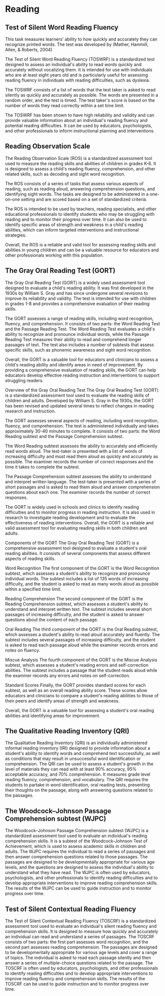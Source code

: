 # Reading

## Test of Silent Word Reading Fluency

This task measures learners’ ability to how quickly and accurately they can recognize printed words. The test was developed by (Mather, Hammill, Allen, & Roberts, 2004)

The Test of Silent Word Reading Fluency (TOSWRF) is a standardized test designed to assess an individual's ability to read words quickly and accurately without vocalizing them. It is intended for use with individuals who are at least eight years old and is particularly useful for assessing reading fluency in individuals with reading difficulties, such as dyslexia.

The TOSWRF consists of a list of words that the test taker is asked to read silently as quickly and accurately as possible. The words are presented in a random order, and the test is timed. The test taker's score is based on the number of words they read correctly within a set time limit.

The TOSWRF has been shown to have high reliability and validity and can provide valuable information about an individual's reading fluency and potential reading difficulties. It can be used by educators, psychologists, and other professionals to inform instructional planning and interventions.

## Reading Observation Scale

The Reading Observation Scale (ROS) is a standardized assessment tool used to measure the reading skills and abilities of children in grades K-6. It is designed to assess a child's reading fluency, comprehension, and other related skills, such as decoding and sight word recognition.

The ROS consists of a series of tasks that assess various aspects of reading, such as reading aloud, answering comprehension questions, and identifying sight words. The tasks are designed to be administered in a one-on-one setting and are scored based on a set of standardized criteria.

The ROS is intended to be used by teachers, reading specialists, and other educational professionals to identify students who may be struggling with reading and to monitor their progress over time. It can also be used to identify specific areas of strength and weakness in a child's reading abilities, which can inform targeted interventions and instructional strategies.

Overall, the ROS is a reliable and valid tool for assessing reading skills and abilities in young children and can be a valuable resource for educators and other professionals working with this population.

## The Gray Oral Reading Test (GORT)

The Gray Oral Reading Test (GORT) is a widely used assessment tool designed to evaluate a child's reading ability. It was first developed in the 1930s by William S. Gray and has since undergone several revisions to improve its reliability and validity. The test is intended for use with children in grades 1-8 and provides a comprehensive evaluation of their reading skills.

The GORT assesses a range of reading skills, including word recognition, fluency, and comprehension. It consists of two parts: the Word Reading Test and the Passage Reading Test. The Word Reading Test evaluates a child's ability to recognize and pronounce individual words, while the Passage Reading Test measures their ability to read and comprehend longer passages of text. The test also includes a number of subtests that assess specific skills, such as phonemic awareness and sight word recognition.

Overall, the GORT is a valuable tool for educators and clinicians to assess a child's reading ability and identify areas in need of improvement. By providing a comprehensive evaluation of reading skills, the GORT can help educators develop effective reading instruction and interventions to support struggling readers.

Overview of the Gray Oral Reading Test
The Gray Oral Reading Test (GORT) is a standardized assessment tool used to evaluate the reading skills of children and adults. Developed by William S. Gray in the 1930s, the GORT has been revised and updated several times to reflect changes in reading research and instruction.

The GORT assesses several aspects of reading, including word recognition, fluency, and comprehension. The test is administered individually and takes approximately 30-40 minutes to complete. It consists of two parts: the Word Reading subtest and the Passage Comprehension subtest.

The Word Reading subtest assesses the ability to accurately and efficiently read words aloud. The test-taker is presented with a list of words of increasing difficulty and must read them aloud as quickly and accurately as possible. The examiner records the number of correct responses and the time it takes to complete the subtest.

The Passage Comprehension subtest assesses the ability to understand and interpret written language. The test-taker is presented with a series of short passages and is asked to read them aloud and answer comprehension questions about each one. The examiner records the number of correct responses.

The GORT is widely used in schools and clinics to identify reading difficulties and to monitor progress in reading instruction. It is also used in research to investigate reading development and to evaluate the effectiveness of reading interventions. Overall, the GORT is a reliable and valid assessment tool for evaluating reading skills in both children and adults.

Components of the GORT
The Gray Oral Reading Test (GORT) is a comprehensive assessment tool designed to evaluate a student's oral reading abilities. It consists of several components that assess different aspects of reading skills.

Word Recognition
The first component of the GORT is the Word Recognition subtest, which assesses a student's ability to recognize and pronounce individual words. The subtest includes a list of 135 words of increasing difficulty, and the student is asked to read as many words aloud as possible within a specified time limit.

Reading Comprehension
The second component of the GORT is the Reading Comprehension subtest, which assesses a student's ability to understand and interpret written text. The subtest includes several short passages of increasing difficulty, and the student is asked to answer questions about the content of each passage.

Oral Reading
The third component of the GORT is the Oral Reading subtest, which assesses a student's ability to read aloud accurately and fluently. The subtest includes several passages of increasing difficulty, and the student is asked to read each passage aloud while the examiner records errors and notes on fluency.

Miscue Analysis
The fourth component of the GORT is the Miscue Analysis subtest, which assesses a student's reading errors and self-correction abilities. The subtest includes a passage that the student reads aloud while the examiner records any errors and notes on self-correction.

Standard Scores
Finally, the GORT provides standard scores for each subtest, as well as an overall reading ability score. These scores allow educators and clinicians to compare a student's reading abilities to those of their peers and identify areas of strength and weakness.

Overall, the GORT is a valuable tool for assessing a student's oral reading abilities and identifying areas for improvement.

## The Qualitative Reading Inventory (QRI)

The Qualitative Reading Inventory (QRI) is an individually administered informal reading inventory (IRI) designed to provide information about a student's ability to identify words and comprehend text successfully, as well as conditions that may result in unsuccessful word identification or comprehension. The QRI can be used to assess a student's growth in the level of materials they can read with at least 90% accuracy, 95% acceptable accuracy, and 70% comprehension. It measures grade level reading fluency, comprehension, and vocabulary. The QRI requires the students to partake in word identification, oral reading tests, presenting their thoughts on the passage, along with answering questions related to the passages.

## The Woodcock–Johnson Passage Comprehension subtest (WJPC)

The Woodcock–Johnson Passage Comprehension subtest (WJPC) is a standardized assessment tool used to evaluate an individual's reading comprehension skills. It is a subtest of the Woodcock-Johnson Test of Achievement, which is used to assess academic skills in children and adults. The WJPC requires the individual to read a series of passages and then answer comprehension questions related to those passages. The passages are designed to be developmentally appropriate for various age levels, and the questions are designed to assess the individual's ability to understand what they have read. The WJPC is often used by educators, psychologists, and other professionals to identify reading difficulties and to develop appropriate interventions to improve reading comprehension skills. The results of the WJPC can be used to guide instruction and to monitor progress over time.

## Test of Silent Contextual Reading Fluency

The Test of Silent Contextual Reading Fluency (TOSCRF) is a standardized assessment tool used to evaluate an individual's silent reading fluency and comprehension skills. It is designed to measure how quickly and accurately an individual can read and understand a series of passages. The TOSCRF consists of two parts: the first part assesses word recognition, and the second part assesses reading comprehension. The passages are designed to be developmentally appropriate for various age levels and cover a range of topics. The individual is asked to read each passage silently and then answer a series of multiple-choice questions related to the passage. The TOSCRF is often used by educators, psychologists, and other professionals to identify reading difficulties and to develop appropriate interventions to improve reading fluency and comprehension skills. The results of the TOSCRF can be used to guide instruction and to monitor progress over time.
